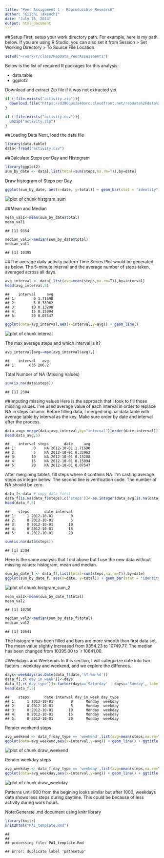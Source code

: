 ```yaml
---
title: "Peer Assignment 1 - Reproducible Research"
author: "Kiichi Takeuchi"
date: "July 16, 2014"
output: html_document
---
```


##Setup
First, setup your work directory path. For example, here is my path below. If you are using R Studio, you can also set it from Session > Set Working Directory > To Source File Location.


```r
setwd("~/work/r/class/RepData_PeerAssessment1")
```

Below is the list of required R packages for this analysis:
* data.table
* ggplot2

Download and extract Zip file if it was not extracted yet

```r
if (!file.exists("activity.zip")){
  download.file("https://d396qusza40orc.cloudfront.net/repdata%2Fdata%2Factivity.zip","activity.zip",method="curl")
}

if (!file.exists("activity.csv")){
  unzip("activity.zip")
}
```

##Loading Data
Next, load the data file

```r
library(data.table)
data<-fread("activity.csv")
```

##Calculate Steps per Day and Histogram

```r
library(ggplot2)
sum_by_date <- data[,list(total=sum(steps,na.rm=T)),by=date]
```

Draw histogram of Steps per Day

```r
ggplot(sum_by_date, aes(x=date, y=total)) + geom_bar(stat = "identity") + theme(axis.text.x = element_text(angle = 90,hjust = 1))# + coord_flip()# + scale_x_reverse() 
```

![plot of chunk histgram_sum](figure/histgram_sum.png) 

##Mean and Median

```r
mean_val1<-mean(sum_by_date$total)
mean_val1
```

```
## [1] 9354
```

```r
median_val1<-median(sum_by_date$total)
median_val1
```

```
## [1] 10395
```

##The average daily activity pattern
Time Series Plot would be generated as below. The 5-minute interval and the average number of steps taken, averaged across all days.


```r
avg_interval <- data[,list(avg=mean(steps,na.rm=T)),by=interval]
head(avg_interval,5)
```

```
##    interval     avg
## 1:        0 1.71698
## 2:        5 0.33962
## 3:       10 0.13208
## 4:       15 0.15094
## 5:       20 0.07547
```

```r
ggplot(data=avg_interval,aes(x=interval,y=avg)) + geom_line()
```

![plot of chunk interval](figure/interval.png) 

The max average steps and which interval is it?

```r
avg_interval[avg==max(avg_interval$avg),]
```

```
##    interval   avg
## 1:      835 206.2
```


Total Number of NA (Missing Values)

```r
sum(is.na(data$steps))
```

```
## [1] 2304
```

##Imputing missing values
Here is the approach that I took to fill those missing values. I've used average value of each interval in order to replace NA in steps column. Before filling data, I merged original data table with average table by interval as the key. Make sure order by date and interval after the process.

```r
data_avg<-merge(data,avg_interval,by="interval")[order(date,interval)]
head(data_avg,5)
```

```
##    interval steps       date     avg
## 1:        0    NA 2012-10-01 1.71698
## 2:        5    NA 2012-10-01 0.33962
## 3:       10    NA 2012-10-01 0.13208
## 4:       15    NA 2012-10-01 0.15094
## 5:       20    NA 2012-10-01 0.07547
```
After mergining tables, fill steps where it contains NA. I'm casting average steps as integer below. The second line is verification code. The number of NA should be zero.

```r
data_f<-data # copy data first
data_f[is.na(data_f$steps),c('steps')]<-as.integer(data_avg[is.na(data_f$steps),avg])
head(data_f,5)
```

```
##    steps       date interval
## 1:     1 2012-10-01        0
## 2:     0 2012-10-01        5
## 3:     0 2012-10-01       10
## 4:     0 2012-10-01       15
## 5:     0 2012-10-01       20
```

```r
sum(is.na(data$steps))
```

```
## [1] 2304
```

Here is the same analysis that I did above but I use the new data without missing values: histogram, mean and median.

```r
sum_by_date_f <- data_f[,list(total=sum(steps,na.rm=T)),by=date]
ggplot(sum_by_date_f, aes(x=date, y=total)) + geom_bar(stat = "identity") + theme(axis.text.x = element_text(angle = 90,hjust = 1))# + coord_flip()# + scale_x_reverse() 
```

![plot of chunk histgram_sum_2](figure/histgram_sum_2.png) 

```r
mean_val2<-mean(sum_by_date_f$total)
mean_val2
```

```
## [1] 10750
```

```r
median_val2<-median(sum_by_date_f$total)
median_val2
```

```
## [1] 10641
```

The histogram has been filled and bars are more smooth than first data set. The mean value slightly increased from 9354.23 to 10749.77. The median has been changed from 10395.00 to `r 10641.00. 


#Weekdays and Weekends
In this section, I will categorize date into two factors : weekday and weekend, and we explore the diffences.


```r
days<-weekdays(as.Date(data_f$date,'%Y-%m-%d'))
data_f[,c('day_in_week')]<-days
data_f[,c('day_type')]<-factor(days=='Saturday' | days=='Sunday', labels=c('weekday','weekend'))
head(data_f,5)
```

```
##    steps       date interval day_in_week day_type
## 1:     1 2012-10-01        0      Monday  weekday
## 2:     0 2012-10-01        5      Monday  weekday
## 3:     0 2012-10-01       10      Monday  weekday
## 4:     0 2012-10-01       15      Monday  weekday
## 5:     0 2012-10-01       20      Monday  weekday
```

Render weekend steps

```r
avg_weekend <- data_f[day_type == 'weekend',list(avg=mean(steps,na.rm=T)),by=interval]
ggplot(data=avg_weekend,aes(x=interval,y=avg)) + geom_line() + ggtitle("Average steps in Weekends")
```

![plot of chunk draw_weekend](figure/draw_weekend.png) 

Render weekday steps

```r
avg_weekday <- data_f[day_type == 'weekday',list(avg=mean(steps,na.rm=T)),by=interval]
ggplot(data=avg_weekday,aes(x=interval,y=avg)) + geom_line() + ggtitle("Average steps in Weekdays")
```

![plot of chunk draw_weekday](figure/draw_weekday.png) 

Patterns until 900 from the begining looks similar but after 1000, weekdays data shows less steps during daytime. This could be because of less activity during work hours.


Note:Generate .md document using knitr library

```r
library(knitr)
knit2html("PA1_template.Rmd")
```

```
## 
## 
## processing file: PA1_template.Rmd
```

```
## Error: duplicate label 'pathsetup'
```
